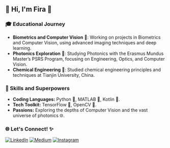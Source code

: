 
## 💫 Hi, I'm Fira 👋

### 🎓 Educational Journey
- **Biometrics and Computer Vision** 👀: Working on projects in Biometrics and Computer Vision, using advanced imaging techniques and deep learning.
- **Photonics Exploration** 🌌: Studying Photonics with the Erasmus Mundus Master’s PSRS Program, focusing on Engineering, Optics, and Computer Vision.
- **Chemical Engineering** 🧪: Studied chemical engineering principles and techniques at Tianjin University, China.

### 🚀 Skills and Superpowers
- **Coding Languages:** Python 🐍, MATLAB 🔢, Kotlin 📱.
- **Tech Toolkit:** TensorFlow 🤖, OpenCV 📸.
- **Passions:** Exploring the depths of Computer Vision and the vast universe of photonics 🌐.


### 🌐 Let's Connect! ✨
 [![LinkedIn](https://img.shields.io/badge/LinkedIn-%230077B5.svg?logo=linkedin&logoColor=white)](https://linkedin.com/in/fromsa-teshome) [![Medium](https://img.shields.io/badge/Medium-12100E?logo=medium&logoColor=white)](https://medium.com/@@fromsateshome47) [![Instagram](https://img.shields.io/badge/Instagram-%23E4405F.svg?logo=Instagram&logoColor=white)](https://instagram.com/phyra47)

<!--
**PHYRA47/PHYRA47** is a ✨ _special_ ✨ repository because its `README.md` (this file) appears on your GitHub profile.

Here are some ideas to get you started:

- 🔭 I’m currently working on ...
- 🌱 I’m currently learning ...
- 👯 I’m looking to collaborate on ...
- 🤔 I’m looking for help with ...
- 💬 Ask me about ...
- 📫 How to reach me: ...
- 😄 Pronouns: ...
- ⚡ Fun fact: ...

👨‍🎓 I'm diving deep into the world of Photonics with the Erasmus Mundus Master’s PSRS Program. My adventures in academia have taken me through intricate studies of Engineering, Optics, and Computer Vision. Before that, I mastered the art of balancing equations and unraveling chemical mysteries at Tianjin University, China!

- **Globe-Trotting 🌍**  I love to travel and immerse myself in new cultures.
- **Table Tennis 🏓**  Challenge me for a match if you dare!
- **Lifelong Learner 📚**  Always curious, forever exploring new technologies and ideas.

<p><img align="left" src="https://github-readme-stats.vercel.app/api/top-langs?username=phyra47&show_icons=true&locale=en&layout=compact" alt="phyra47" /></p>

### 🤹‍♂️ Hobbies and Fun
**Globe-Trotting 🌍**, **Table Tennis 🏓**, **Lifelong Learner 📚**  

-->
